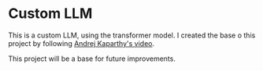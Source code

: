 # Custom LLM
This is a custom LLM, using the transformer model. I created the base o this project by following [Andrej Kaparthy's video](https://www.youtube.com/watch?v=kCc8FmEb1nY&list=WL&index=2&t=1s).

This project will be a base for future improvements.
